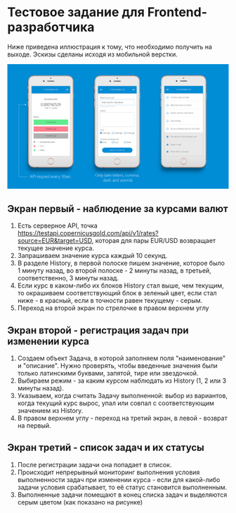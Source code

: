 # Тестовое задание для Frontend-разработчика

Ниже приведена иллюстрация к тому, что необходимо получить на выходе. Эскизы сделаны исходя из мобильной верстки.

![alt text](https://raw.githubusercontent.com/alexeyromanchuk/testtask/master/prototypes.png)

## Экран первый - наблюдение за курсами валют

1. Есть серверное API, точка https://testapi.copernicusgold.com/api/v1/rates?source=EUR&target=USD,
   которая для пары EUR/USD возвращает текущее значение курса.
2. Запрашиваем значение курса каждый 10 секунд.
3. В разделе History, в первой полоске пишем значение, которое было 1 минуту назад, во второй полоске - 2 минуты назад, в третьей, соответственно, 3 минуты назад.
4. Если курс в каком-либо их блоков History стал выше, чем текущим, то окрашиваем соответствующий блок в зеленый цвет, если стал ниже - в красный, если в точности равен текущему - серым.
5. Переход на второй экран по стрелочке в правом верхнем углу



## Экран второй - регистрация задач при изменении курса

1. Создаем объект Задача, в которой заполняем поля "наименование" и "описание". Нужно проверять, чтобы введенные значения были только латинскими буквами, запятой, тире или звездочкой.
2. Выбираем режим - за каким курсом наблюдать из History (1, 2 или 3 минуты назад).
3. Указываем, когда считать Задачу выполненной: выбор из вариантов, когда текущий курс вырос, упал или совпал с соответствующим значением из History.
4. В правом верхнем углу - переход на третий экран, в левой - возврат на первый.



## Экран третий - список задач и их статусы

1. После регистрации задачи она попадает в список.
2. Происходит непрерывный мониторинг выполнения условия выполненности задач при изменении курса - если для какой-либо задачи условия срабатывает, то её статус становится выполненным.
3. Выполненные задачи помещают в конец списка задач и выделяются серым цветом (как показано на рисунке)
